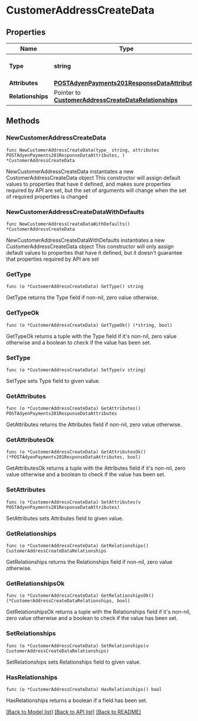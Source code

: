 # CustomerAddressCreateData

## Properties

Name | Type | Description | Notes
------------ | ------------- | ------------- | -------------
**Type** | **string** | The resource&#39;s type | [default to "customer_addresses"]
**Attributes** | [**POSTAdyenPayments201ResponseDataAttributes**](POSTAdyenPayments201ResponseDataAttributes.md) |  | 
**Relationships** | Pointer to [**CustomerAddressCreateDataRelationships**](CustomerAddressCreateDataRelationships.md) |  | [optional] 

## Methods

### NewCustomerAddressCreateData

`func NewCustomerAddressCreateData(type_ string, attributes POSTAdyenPayments201ResponseDataAttributes, ) *CustomerAddressCreateData`

NewCustomerAddressCreateData instantiates a new CustomerAddressCreateData object
This constructor will assign default values to properties that have it defined,
and makes sure properties required by API are set, but the set of arguments
will change when the set of required properties is changed

### NewCustomerAddressCreateDataWithDefaults

`func NewCustomerAddressCreateDataWithDefaults() *CustomerAddressCreateData`

NewCustomerAddressCreateDataWithDefaults instantiates a new CustomerAddressCreateData object
This constructor will only assign default values to properties that have it defined,
but it doesn't guarantee that properties required by API are set

### GetType

`func (o *CustomerAddressCreateData) GetType() string`

GetType returns the Type field if non-nil, zero value otherwise.

### GetTypeOk

`func (o *CustomerAddressCreateData) GetTypeOk() (*string, bool)`

GetTypeOk returns a tuple with the Type field if it's non-nil, zero value otherwise
and a boolean to check if the value has been set.

### SetType

`func (o *CustomerAddressCreateData) SetType(v string)`

SetType sets Type field to given value.


### GetAttributes

`func (o *CustomerAddressCreateData) GetAttributes() POSTAdyenPayments201ResponseDataAttributes`

GetAttributes returns the Attributes field if non-nil, zero value otherwise.

### GetAttributesOk

`func (o *CustomerAddressCreateData) GetAttributesOk() (*POSTAdyenPayments201ResponseDataAttributes, bool)`

GetAttributesOk returns a tuple with the Attributes field if it's non-nil, zero value otherwise
and a boolean to check if the value has been set.

### SetAttributes

`func (o *CustomerAddressCreateData) SetAttributes(v POSTAdyenPayments201ResponseDataAttributes)`

SetAttributes sets Attributes field to given value.


### GetRelationships

`func (o *CustomerAddressCreateData) GetRelationships() CustomerAddressCreateDataRelationships`

GetRelationships returns the Relationships field if non-nil, zero value otherwise.

### GetRelationshipsOk

`func (o *CustomerAddressCreateData) GetRelationshipsOk() (*CustomerAddressCreateDataRelationships, bool)`

GetRelationshipsOk returns a tuple with the Relationships field if it's non-nil, zero value otherwise
and a boolean to check if the value has been set.

### SetRelationships

`func (o *CustomerAddressCreateData) SetRelationships(v CustomerAddressCreateDataRelationships)`

SetRelationships sets Relationships field to given value.

### HasRelationships

`func (o *CustomerAddressCreateData) HasRelationships() bool`

HasRelationships returns a boolean if a field has been set.


[[Back to Model list]](../README.md#documentation-for-models) [[Back to API list]](../README.md#documentation-for-api-endpoints) [[Back to README]](../README.md)


